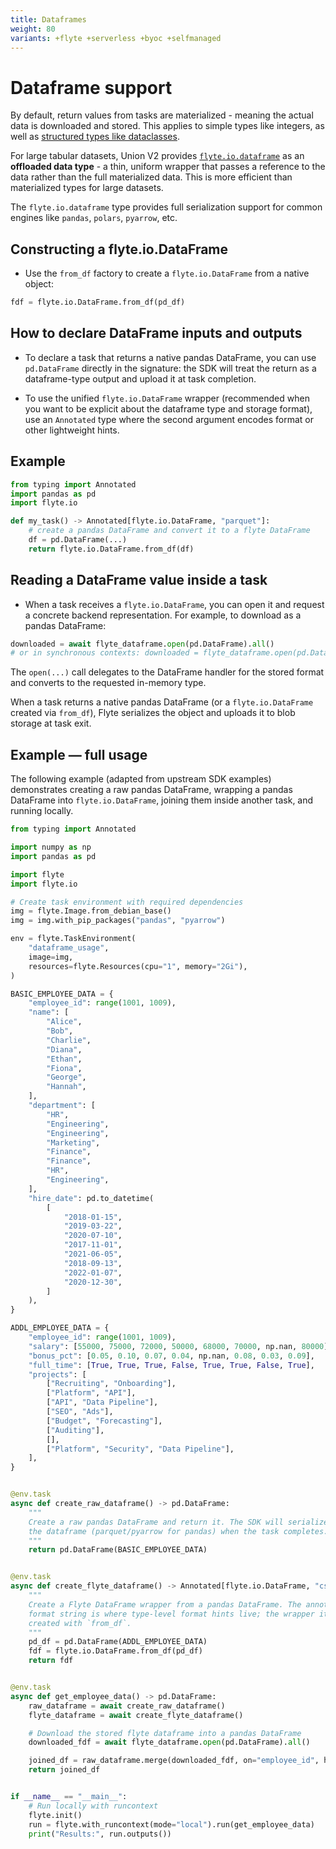 ```yaml
---
title: Dataframes
weight: 80
variants: +flyte +serverless +byoc +selfmanaged
---
```


# Dataframe support

By default, return values from tasks are materialized - meaning the actual data is downloaded and stored. This applies to simple types like integers, as well as [structured types like dataclasses](./dataclasses-and-structures).

For large tabular datasets, Union V2 provides [`flyte.io.dataframe`](../../api-reference/flyte-sdk/packages/flyte.io#flyteiodataframe) as an **offloaded data type** - a thin, uniform wrapper that passes a reference to the data rather than the full materialized data. This is more efficient than materialized types for large datasets.

The `flyte.io.dataframe` type provides full serialization support for common engines like `pandas`, `polars`, `pyarrow`, etc.

## Constructing a flyte.io.DataFrame

- Use the `from_df` factory to create a `flyte.io.DataFrame` from a native object:

```python
fdf = flyte.io.DataFrame.from_df(pd_df)
```

## How to declare DataFrame inputs and outputs

- To declare a task that returns a native pandas DataFrame, you can use `pd.DataFrame` directly in the signature: the SDK will treat the return as a dataframe-type output and upload it at task completion.

- To use the unified `flyte.io.DataFrame` wrapper (recommended when you want to be explicit about the dataframe type and storage format), use an `Annotated` type where the second argument encodes format or other lightweight hints.

## Example

```python
from typing import Annotated
import pandas as pd
import flyte.io

def my_task() -> Annotated[flyte.io.DataFrame, "parquet"]:
	# create a pandas DataFrame and convert it to a flyte DataFrame
	df = pd.DataFrame(...)
	return flyte.io.DataFrame.from_df(df)
```


## Reading a DataFrame value inside a task

- When a task receives a `flyte.io.DataFrame`, you can open it and request a concrete backend representation. For example, to download as a pandas DataFrame:

```python
downloaded = await flyte_dataframe.open(pd.DataFrame).all()
# or in synchronous contexts: downloaded = flyte_dataframe.open(pd.DataFrame).all()
```

The `open(...)` call delegates to the DataFrame handler for the stored format and converts to the requested in-memory type.

When a task returns a native pandas DataFrame (or a `flyte.io.DataFrame` created via `from_df`), Flyte serializes the object and uploads it to blob storage at task exit.


## Example — full usage

The following example (adapted from upstream SDK examples) demonstrates creating a raw pandas DataFrame, wrapping a pandas DataFrame into `flyte.io.DataFrame`, joining them inside another task, and running locally.

```python
from typing import Annotated

import numpy as np
import pandas as pd

import flyte
import flyte.io

# Create task environment with required dependencies
img = flyte.Image.from_debian_base()
img = img.with_pip_packages("pandas", "pyarrow")

env = flyte.TaskEnvironment(
	"dataframe_usage",
	image=img,
	resources=flyte.Resources(cpu="1", memory="2Gi"),
)

BASIC_EMPLOYEE_DATA = {
	"employee_id": range(1001, 1009),
	"name": [
		"Alice",
		"Bob",
		"Charlie",
		"Diana",
		"Ethan",
		"Fiona",
		"George",
		"Hannah",
	],
	"department": [
		"HR",
		"Engineering",
		"Engineering",
		"Marketing",
		"Finance",
		"Finance",
		"HR",
		"Engineering",
	],
	"hire_date": pd.to_datetime(
		[
			"2018-01-15",
			"2019-03-22",
			"2020-07-10",
			"2017-11-01",
			"2021-06-05",
			"2018-09-13",
			"2022-01-07",
			"2020-12-30",
		]
	),
}

ADDL_EMPLOYEE_DATA = {
	"employee_id": range(1001, 1009),
	"salary": [55000, 75000, 72000, 50000, 68000, 70000, np.nan, 80000],
	"bonus_pct": [0.05, 0.10, 0.07, 0.04, np.nan, 0.08, 0.03, 0.09],
	"full_time": [True, True, True, False, True, True, False, True],
	"projects": [
		["Recruiting", "Onboarding"],
		["Platform", "API"],
		["API", "Data Pipeline"],
		["SEO", "Ads"],
		["Budget", "Forecasting"],
		["Auditing"],
		[],
		["Platform", "Security", "Data Pipeline"],
	],
}


@env.task
async def create_raw_dataframe() -> pd.DataFrame:
	"""
	Create a raw pandas DataFrame and return it. The SDK will serialize and upload
	the dataframe (parquet/pyarrow for pandas) when the task completes.
	"""
	return pd.DataFrame(BASIC_EMPLOYEE_DATA)


@env.task
async def create_flyte_dataframe() -> Annotated[flyte.io.DataFrame, "csv"]:
	"""
	Create a Flyte DataFrame wrapper from a pandas DataFrame. The annotated
	format string is where type-level format hints live; the wrapper itself is
	created with `from_df`.
	"""
	pd_df = pd.DataFrame(ADDL_EMPLOYEE_DATA)
	fdf = flyte.io.DataFrame.from_df(pd_df)
	return fdf


@env.task
async def get_employee_data() -> pd.DataFrame:
	raw_dataframe = await create_raw_dataframe()
	flyte_dataframe = await create_flyte_dataframe()

	# Download the stored flyte dataframe into a pandas DataFrame
	downloaded_fdf = await flyte_dataframe.open(pd.DataFrame).all()

	joined_df = raw_dataframe.merge(downloaded_fdf, on="employee_id", how="inner")
	return joined_df


if __name__ == "__main__":
	# Run locally with runcontext
	flyte.init()
	run = flyte.with_runcontext(mode="local").run(get_employee_data)
	print("Results:", run.outputs())
```



